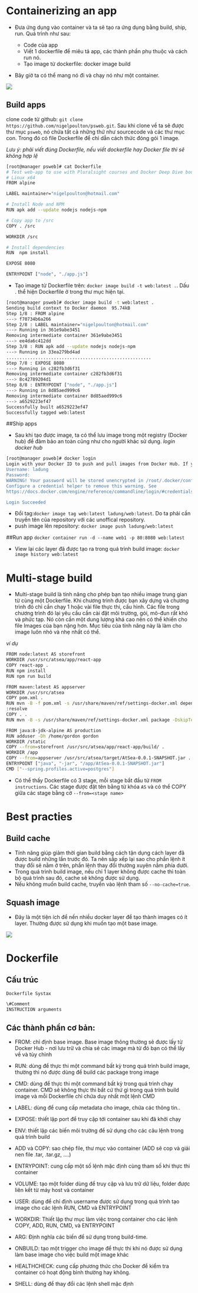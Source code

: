 # Containerizing an app
- Đưa ứng dụng vào container và ta sẽ tạo ra ứng dụng bằng build, ship, run. Quá trình như sau:
  - Code của app
  - Viết 1 dockerfile để miêu tả app, các thành phần phụ thuộc và cách run nó.
  - Tạo image từ dockerfile: docker image build 
 
- 	Bây giờ ta có thể mang nó đi và chạy nó như một container.
 
 <img src="https://i.imgur.com/aBcOXGr.png">
 
 ## Build apps
 
 clone code từ github: `git clone https://github.com/nigelpoulton/psweb.git`. Sau khi clone về ta sẽ được thư mục `psweb`, nó chứa tất cả những thứ như sourcecode và các thư mục con. Trong đó có file Dockerfile để chỉ dẫn cách thức đóng gói 1 image.

*Lưu ý: phải viết đúng Dockerfile, nếu viết dockerfile hay Docker file thì sẽ không hợp lệ*

 ```sh
 [root@manager psweb]# cat Dockerfile 
# Test web-app to use with Pluralsight courses and Docker Deep Dive book
# Linux x64
FROM alpine

LABEL maintainer="nigelpoulton@hotmail.com"

# Install Node and NPM
RUN apk add --update nodejs nodejs-npm

# Copy app to /src
COPY . /src

WORKDIR /src

# Install dependencies
RUN  npm install

EXPOSE 8080

ENTRYPOINT ["node", "./app.js"]
 ```
 
 - Tạo image từ Dockerfile trên: `docker image build -t web:latest .`. Dấu . thể hiện Dockerfile ở trong thư mục hiện tại.
 
 ```sh
 [root@manager psweb]# docker image build -t web:latest .
Sending build context to Docker daemon  95.74kB
Step 1/8 : FROM alpine
 ---> f70734b6a266
Step 2/8 : LABEL maintainer="nigelpoulton@hotmail.com"
 ---> Running in 361e9abe3451
Removing intermediate container 361e9abe3451
 ---> ee4da6c412dd
Step 3/8 : RUN apk add --update nodejs nodejs-npm
 ---> Running in 33ea279bd4ad
.......................................................
Step 7/8 : EXPOSE 8080
 ---> Running in c282fb3d6f31
Removing intermediate container c282fb3d6f31
 ---> 8c42789204d1
Step 8/8 : ENTRYPOINT ["node", "./app.js"]
 ---> Running in 8d85aed999c6
Removing intermediate container 8d85aed999c6
 ---> a6529223ef47
Successfully built a6529223ef47
Successfully tagged web:latest
 ```
 
 ##Ship apps
 - Sau khi tạo được image, ta có thể lưu image trong một registry (Docker hub) để đảm bảo an toàn cũng như cho người khác sử dụng. 
 *login docker hub*
 ```sh
 [root@manager psweb]# docker login
Login with your Docker ID to push and pull images from Docker Hub. If you don't have a Docker ID, head over to https://hub.docker.com to create one.
Username: ladung
Password: 
WARNING! Your password will be stored unencrypted in /root/.docker/config.json.
Configure a credential helper to remove this warning. See
https://docs.docker.com/engine/reference/commandline/login/#credentials-store

Login Succeeded
 ```
 - Đổi tag:`docker image tag web:latest ladung/web:latest`. Do ta phải cần truyền tên của repository với các unoffical repository.
 - push image lên repository: `docker image push ladung/web:latest`
 
 ##Run app
 `docker container run -d --name web1 -p 80:8080 web:latest`

- View lại các layer đã được tạo ra trong quá trình build image: `docker image history web:latest`

# Multi-stage build
- Multi-stage build là tính năng cho phép bạn tạo nhiều image trung gian từ cùng một Dockerfile. Khi chương trình được bạn xây dựng và chương trình đó chỉ cần chạy 1 hoặc vài file thực thi, cấu hình. Các file trong chương trình đó lại yêu cầu cần cài đặt môi trường, gói, mô-đun rất khó và phức tạp. Nó còn cần một dung lượng khá cao nên có thể khiến cho file Images của bạn nặng hơn. Mục tiêu của tính năng này là làm cho image luôn nhỏ và nhẹ nhất có thể.

*ví dụ*
```sh
FROM node:latest AS storefront
WORKDIR /usr/src/atsea/app/react-app
COPY react-app .
RUN npm install
RUN npm run build

FROM maven:latest AS appserver
WORKDIR /usr/src/atsea
COPY pom.xml .
RUN mvn -B -f pom.xml -s /usr/share/maven/ref/settings-docker.xml dependency\
:resolve
COPY . .
RUN mvn -B -s /usr/share/maven/ref/settings-docker.xml package -DskipTests

FROM java:8-jdk-alpine AS production
RUN adduser -Dh /home/gordon gordon
WORKDIR /static
COPY --from=storefront /usr/src/atsea/app/react-app/build/ .
WORKDIR /app
COPY --from=appserver /usr/src/atsea/target/AtSea-0.0.1-SNAPSHOT.jar .
ENTRYPOINT ["java", "-jar", "/app/AtSea-0.0.1-SNAPSHOT.jar"]
CMD ["--spring.profiles.active=postgres"]
```

- Có thể thấy Dockerfile có 3 stage, mỗi stage bắt đầu từ `FROM instructions`. Các stage được đặt tên bằng từ khóa `AS` và có thể COPY giữa các stage bằng cờ `--from=<stage name>`

# Best practies
## Build cache
- Tính năng giúp giảm thời gian build bằng cách tận dụng cách layer đã được build những lần trước đó. Ta nên sắp xếp lại sao cho phần lệnh ít thay đổi sẽ nằm ở trên, phần lệnh thay đổi thường xuyên nằm phía dưới.
- Trong quá trình build image, nếu chỉ 1 layer không được cache thì toàn bộ quá trình sau đó, cache sẽ không được sử dụng.
- Nếu không muốn build cache, truyền vào lệnh tham số `--no-cache=true`.
## Squash image
- Đây là một tiện ích để nến nhiều docker layer để tạo thành images có ít layer. Thường được sử dụng khi muốn tạo một base image.

<img src="https://i.imgur.com/tdNI0VE.png">

# Dockerfile
## Cấu trúc

`Dockerfile Systax`

```sh
\#Comment
INSTRUCTION arguments
```

## Các thành phần cơ bản:
- FROM: chỉ định base image. Base image thông thường sẽ được lấy từ Docker Hub - nơi lưu trữ và chia sẻ các image mà từ đó bạn có thể lấy về và tùy chỉnh

- RUN: dùng để thực thi một command bất kỳ trong quá trình build image, thường thì nó được dùng để build các package trong image

- CMD: dùng để thực thi một command bất kỳ trong quá trình chạy container. CMD sẽ không thực thi bất cứ thứ gì trong quá trính build image và mỗi Dockerfile chỉ chứa duy nhất một lệnh CMD

- LABEL: dùng để cung cấp metadata cho image, chứa các thông tin..

- EXPOSE: thiết lập port để truy cập tới container sau khi đã khởi chạy

- ENV: thiết lập các biến môi trường để sử dụng cho các câu lệnh trong quá trình build

- ADD và COPY: sao chép file, thư mục vào container (ADD sẽ cop và giải nen file .tar, .tar.gz, ....)

- ENTRYPOINT: cung cấp một số lệnh mặc định cùng tham số khi thực thi container

- VOLUME: tạo một folder dùng để truy cập và lưu trữ dữ liệu, folder được liên kết từ máy host và container

- USER: dùng để chỉ định username được sử dụng trong quá trình tạo image cho các lệnh RUN, CMD và ENTRYPOINT

- WORKDIR: Thiết lập thư mục làm việc trong container cho các lệnh COPY, ADD, RUN, CMD, và ENTRYPOINT

- ARG: Định nghĩa các biến để sử dụng trong build-time.

- ONBUILD: tạo một trigger cho image để thực thi khi nó được sử dụng làm base image cho việc build một image khác

- HEALTHCHECK: cung cấp phương thức cho Docker để kiểm tra container có hoạt động bình thường hay không.

- SHELL: dùng để thay đổi các lệnh shell mặc định

## 